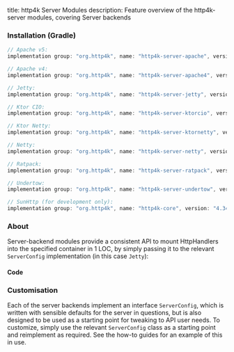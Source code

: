 title: http4k Server Modules
description: Feature overview of the http4k-server modules, covering Server backends

### Installation (Gradle)

```groovy
// Apache v5: 
implementation group: "org.http4k", name: "http4k-server-apache", version: "4.34.3.0"

// Apache v4: 
implementation group: "org.http4k", name: "http4k-server-apache4", version: "4.34.3.0"

// Jetty: 
implementation group: "org.http4k", name: "http4k-server-jetty", version: "4.34.3.0"

// Ktor CIO: 
implementation group: "org.http4k", name: "http4k-server-ktorcio", version: "4.34.3.0"

// Ktor Netty: 
implementation group: "org.http4k", name: "http4k-server-ktornetty", version: "4.34.3.0"

// Netty: 
implementation group: "org.http4k", name: "http4k-server-netty", version: "4.34.3.0"

// Ratpack: 
implementation group: "org.http4k", name: "http4k-server-ratpack", version: "4.34.3.0"

// Undertow: 
implementation group: "org.http4k", name: "http4k-server-undertow", version: "4.34.3.0"

// SunHttp (for development only): 
implementation group: "org.http4k", name: "http4k-core", version: "4.34.3.0"
```

### About
Server-backend modules provide a consistent API to mount HttpHandlers into the specified container in 1 LOC, by 
simply passing it to the relevant `ServerConfig` implementation (in this case `Jetty`):

#### Code [<img class="octocat"/>](https://github.com/http4k/http4k/blob/master/src/docs/guide/reference/servers/example_http.kt)

<script src="https://gist-it.appspot.com/https://github.com/http4k/http4k/blob/master/src/docs/guide/reference/servers/example_http.kt"></script>

### Customisation
Each of the server backends implement an interface `ServerConfig`, which is written with sensible defaults for the server in questions, 
but is also designed to be used as a starting point for tweaking to API user needs. To customize, simply use the relevant `ServerConfig` 
class as a starting point and reimplement as required. See the how-to guides for an example of this in use.
